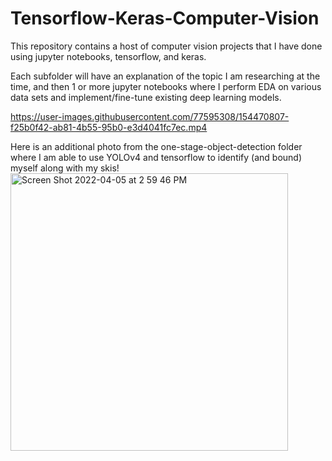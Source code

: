 # Tensorflow-Keras-Computer-Vision
This repository contains a host of computer vision projects that I have done using jupyter notebooks, tensorflow, and keras.

Each subfolder will have an explanation of the topic I am researching at the time, and then 1 or more jupyter notebooks where I perform EDA on various data sets and implement/fine-tune existing deep learning models.

https://user-images.githubusercontent.com/77595308/154470807-f25b0f42-ab81-4b55-95b0-e3d4041fc7ec.mp4

Here is an additional photo from the one-stage-object-detection folder where I am able to use YOLOv4 and tensorflow to identify (and bound) myself along with my skis!
<img width="444" alt="Screen Shot 2022-04-05 at 2 59 46 PM" src="https://user-images.githubusercontent.com/77595308/161848749-58c7d095-ba15-429b-aac9-6bea68215ac4.png">
